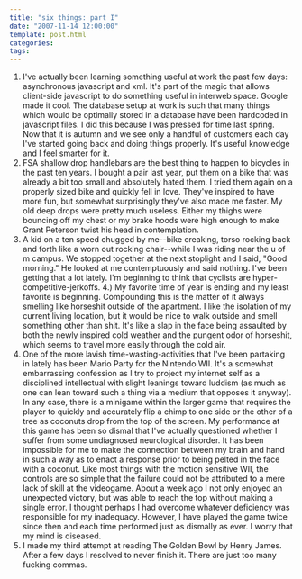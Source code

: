 ```yaml
---
title: "six things: part I"
date: "2007-11-14 12:00:00"
template: post.html
categories: 
tags: 
---
```


1. I've actually been learning something useful at work the past few days: asynchronous javascript and xml. It's part of the magic that allows client-side javascript to do something useful in interweb space. Google made it cool. The database setup at work is such that many things which would be optimally stored in a database have been hardcoded in javascript files. I did this because I was pressed for time last spring. Now that it is autumn and we see only a handful of customers each day I've started going back and doing things properly. It's useful knowledge and I feel smarter for it. 
2. FSA shallow drop handlebars are the best thing to happen to bicycles in the past ten years. I bought a pair last year, put them on a bike that was already a bit too small and absolutely hated them. I tried them again on a properly sized bike and quickly fell in love. They've inspired to have more fun, but somewhat surprisingly they've also made me faster. My old deep drops were pretty much useless. Either my thighs were bouncing off my chest or my brake hoods were high enough to make Grant Peterson twist his head in contemplation. 
3. A kid on a ten speed chugged by me--bike creaking, torso rocking back and forth like a worn out rocking chair--while I was riding near the u of m campus. We stopped together at the next stoplight and I said, "Good morning." He looked at me contemptuously and said nothing. I've been getting that a lot lately. I'm beginning to think that cyclists are hyper-competitive-jerkoffs. 4.) My favorite time of year is ending and my least favorite is beginning. Compounding this is the matter of it always smelling like horseshit outside of the apartment. I like the isolation of my current living location, but it would be nice to walk outside and smell something other than shit. It's like a slap in the face being assaulted by both the newly inspired cold weather and the pungent odor of horseshit, which seems to travel more easily through the cold air. 
5. One of the more lavish time-wasting-activities that I've been partaking in lately has been Mario Party for the Nintendo WII. It's a somewhat embarrassing confession as I try to project my internet self as a disciplined intellectual with slight leanings toward luddism (as much as one can lean toward such a thing via a medium that opposes it anyway). In any case, there is a minigame within the larger game that requires the player to quickly and accurately flip a chimp to one side or the other of a tree as coconuts drop from the top of the screen. My performance at this game has been so dismal that I've actually questioned whether I suffer from some undiagnosed neurological disorder. It has been impossible for me to make the connection between my brain and hand in such a way as to enact a response prior to being pelted in the face with a coconut. Like most things with the motion sensitive WII, the controls are so simple that the failure could not be attributed to a mere lack of skill at the videogame. About a week ago I not only enjoyed an unexpected victory, but was able to reach the top without making a single error. I thought perhaps I had overcome whatever deficiency was responsible for my inadequacy. However, I have played the game twice since then and each time performed just as dismally as ever. I worry that my mind is diseased. 
6. I made my third attempt at reading The Golden Bowl by Henry James. After a few days I resolved to never finish it. There are just too many fucking commas.
